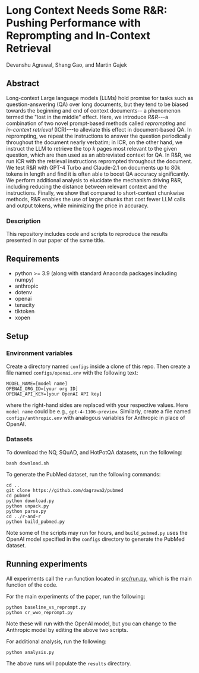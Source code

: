 # Long Context Needs Some R&R: Pushing Performance with Reprompting and In-Context Retrieval
Devanshu Agrawal, Shang Gao, and Martin Gajek

## Abstract

Long-context Large language models (LLMs) hold promise for tasks such as question-answering (QA) over long documents, 
but they tend to be biased towards the beginning and end of context documents-- a phenomenon termed the "lost in the middle" effect. 
Here, we introduce *R&R*---a combination of two novel prompt-based methods called *reprompting* and *in-context retrieval* (ICR)---to alleviate this effect in document-based QA. 
In reprompting, we repeat the instructions to answer the question periodically throughout the document nearly verbatim; 
in ICR, on the other hand, we instruct the LLM to retrieve the top *k* pages most relevant to the given question, which are then used as an abbreviated context for QA. 
In R&R, we run ICR with the retrieval instructions reprompted throughout the document. 
We test R&R with GPT-4 Turbo and Claude-2.1 on documents up to 80k tokens in length and find it is often able to boost QA accuracy significantly. 
We perform additional analysis to elucidate the mechanism driving R&R, including reducing the distance between relevant context and the instructions. 
Finally, we show that compared to short-context chunkwise methods, R&R enables the use of larger chunks that cost fewer LLM calls and output tokens, while minimizing the price in accuracy.


### Description

This repository includes code and scripts to reproduce the results presented in our paper of the same title.


## Requirements

- python >= 3.9 (along with standard Anaconda packages including numpy)
- anthropic
- dotenv
- openai
- tenacity
- tiktoken
- xopen


## Setup

### Environment variables

Create a directory named `configs` inside a clone of this repo. 
Then create a file named `configs/openai.env` with the following text:

```
MODEL_NAME=[model name]
OPENAI_ORG_ID=[your org ID]
OPENAI_API_KEY=[your OpenAI API key]
```

where the right-hand sides are replaced with your respective values. 
Here `model name` could be e.g., `gpt-4-1106-preview`. 
Similarly, create a file named `configs/anthropic.env` with analogous variables for Anthropic in place of OpenAI.


### Datasets

To download the NQ, SQuAD, and HotPotQA datasets, run the following:

    bash download.sh

To generate the PubMed dataset, run the following commands:

    cd ..
    git clone https://github.com/dagrawa2/pubmed
    cd pubmed
    python download.py
    python unpack.py
    python parse.py
    cd ../r-and-r
    python build_pubmed.py

Note some of the scripts may run for hours, 
and `build_pubmed.py` uses the OpenAI model specified in the `configs` directory to generate the PubMed dataset.


## Running experiments

All experiments call the `run` function located in [src/run.py](src/run.py), 
which is the main function of the code.

For the main experiments of the paper, run the following:

    python baseline_vs_reprompt.py
    python cr_wwo_reprompt.py

Note these will run with the OpenAI model, 
but you can change to the Anthropic model by editing the above two scripts.

For additional analysis, run the following:

    python analysis.py

The above runs will populate the `results` directory.
